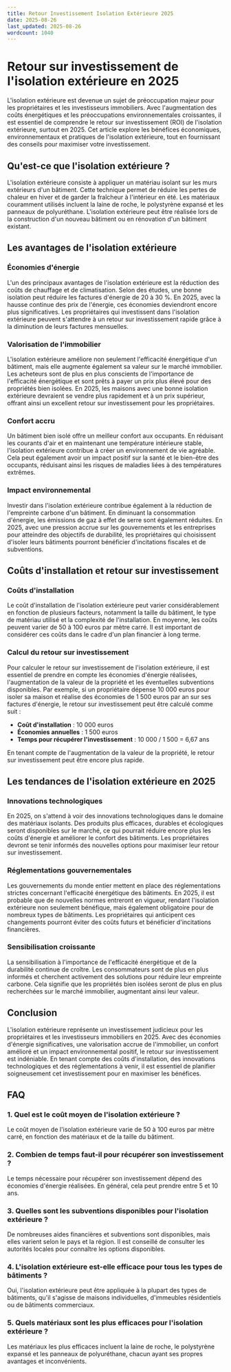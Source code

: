 ```yaml
---
title: Retour Investissement Isolation Extérieure 2025
date: 2025-08-26
last_updated: 2025-08-26
wordcount: 1040
---
```


# Retour sur investissement de l'isolation extérieure en 2025

L'isolation extérieure est devenue un sujet de préoccupation majeur pour les propriétaires et les investisseurs immobiliers. Avec l'augmentation des coûts énergétiques et les préoccupations environnementales croissantes, il est essentiel de comprendre le retour sur investissement (ROI) de l'isolation extérieure, surtout en 2025. Cet article explore les bénéfices économiques, environnementaux et pratiques de l'isolation extérieure, tout en fournissant des conseils pour maximiser votre investissement.

## Qu'est-ce que l'isolation extérieure ?

L'isolation extérieure consiste à appliquer un matériau isolant sur les murs extérieurs d'un bâtiment. Cette technique permet de réduire les pertes de chaleur en hiver et de garder la fraîcheur à l'intérieur en été. Les matériaux couramment utilisés incluent la laine de roche, le polystyrène expansé et les panneaux de polyuréthane. L'isolation extérieure peut être réalisée lors de la construction d'un nouveau bâtiment ou en rénovation d'un bâtiment existant.

## Les avantages de l'isolation extérieure

### Économies d'énergie

L'un des principaux avantages de l'isolation extérieure est la réduction des coûts de chauffage et de climatisation. Selon des études, une bonne isolation peut réduire les factures d'énergie de 20 à 30 %. En 2025, avec la hausse continue des prix de l'énergie, ces économies deviendront encore plus significatives. Les propriétaires qui investissent dans l'isolation extérieure peuvent s'attendre à un retour sur investissement rapide grâce à la diminution de leurs factures mensuelles.

### Valorisation de l'immobilier

L'isolation extérieure améliore non seulement l'efficacité énergétique d'un bâtiment, mais elle augmente également sa valeur sur le marché immobilier. Les acheteurs sont de plus en plus conscients de l'importance de l'efficacité énergétique et sont prêts à payer un prix plus élevé pour des propriétés bien isolées. En 2025, les maisons avec une bonne isolation extérieure devraient se vendre plus rapidement et à un prix supérieur, offrant ainsi un excellent retour sur investissement pour les propriétaires.

### Confort accru

Un bâtiment bien isolé offre un meilleur confort aux occupants. En réduisant les courants d'air et en maintenant une température intérieure stable, l'isolation extérieure contribue à créer un environnement de vie agréable. Cela peut également avoir un impact positif sur la santé et le bien-être des occupants, réduisant ainsi les risques de maladies liées à des températures extrêmes.

### Impact environnemental

Investir dans l'isolation extérieure contribue également à la réduction de l'empreinte carbone d'un bâtiment. En diminuant la consommation d'énergie, les émissions de gaz à effet de serre sont également réduites. En 2025, avec une pression accrue sur les gouvernements et les entreprises pour atteindre des objectifs de durabilité, les propriétaires qui choisissent d'isoler leurs bâtiments pourront bénéficier d'incitations fiscales et de subventions.

## Coûts d'installation et retour sur investissement

### Coûts d'installation

Le coût d'installation de l'isolation extérieure peut varier considérablement en fonction de plusieurs facteurs, notamment la taille du bâtiment, le type de matériau utilisé et la complexité de l'installation. En moyenne, les coûts peuvent varier de 50 à 100 euros par mètre carré. Il est important de considérer ces coûts dans le cadre d'un plan financier à long terme.

### Calcul du retour sur investissement

Pour calculer le retour sur investissement de l'isolation extérieure, il est essentiel de prendre en compte les économies d'énergie réalisées, l'augmentation de la valeur de la propriété et les éventuelles subventions disponibles. Par exemple, si un propriétaire dépense 10 000 euros pour isoler sa maison et réalise des économies de 1 500 euros par an sur ses factures d'énergie, le retour sur investissement peut être calculé comme suit :

- **Coût d'installation** : 10 000 euros
- **Économies annuelles** : 1 500 euros
- **Temps pour récupérer l'investissement** : 10 000 / 1 500 = 6,67 ans

En tenant compte de l'augmentation de la valeur de la propriété, le retour sur investissement peut être encore plus rapide.

## Les tendances de l'isolation extérieure en 2025

### Innovations technologiques

En 2025, on s'attend à voir des innovations technologiques dans le domaine des matériaux isolants. Des produits plus efficaces, durables et écologiques seront disponibles sur le marché, ce qui pourrait réduire encore plus les coûts d'énergie et améliorer le confort des bâtiments. Les propriétaires devront se tenir informés des nouvelles options pour maximiser leur retour sur investissement.

### Réglementations gouvernementales

Les gouvernements du monde entier mettent en place des réglementations strictes concernant l'efficacité énergétique des bâtiments. En 2025, il est probable que de nouvelles normes entreront en vigueur, rendant l'isolation extérieure non seulement bénéfique, mais également obligatoire pour de nombreux types de bâtiments. Les propriétaires qui anticipent ces changements pourront éviter des coûts futurs et bénéficier d'incitations financières.

### Sensibilisation croissante

La sensibilisation à l'importance de l'efficacité énergétique et de la durabilité continue de croître. Les consommateurs sont de plus en plus informés et cherchent activement des solutions pour réduire leur empreinte carbone. Cela signifie que les propriétés bien isolées seront de plus en plus recherchées sur le marché immobilier, augmentant ainsi leur valeur.

## Conclusion

L'isolation extérieure représente un investissement judicieux pour les propriétaires et les investisseurs immobiliers en 2025. Avec des économies d'énergie significatives, une valorisation accrue de l'immobilier, un confort amélioré et un impact environnemental positif, le retour sur investissement est indéniable. En tenant compte des coûts d'installation, des innovations technologiques et des réglementations à venir, il est essentiel de planifier soigneusement cet investissement pour en maximiser les bénéfices.

## FAQ

### 1. Quel est le coût moyen de l'isolation extérieure ?

Le coût moyen de l'isolation extérieure varie de 50 à 100 euros par mètre carré, en fonction des matériaux et de la taille du bâtiment.

### 2. Combien de temps faut-il pour récupérer son investissement ?

Le temps nécessaire pour récupérer son investissement dépend des économies d'énergie réalisées. En général, cela peut prendre entre 5 et 10 ans.

### 3. Quelles sont les subventions disponibles pour l'isolation extérieure ?

De nombreuses aides financières et subventions sont disponibles, mais elles varient selon le pays et la région. Il est conseillé de consulter les autorités locales pour connaître les options disponibles.

### 4. L'isolation extérieure est-elle efficace pour tous les types de bâtiments ?

Oui, l'isolation extérieure peut être appliquée à la plupart des types de bâtiments, qu'il s'agisse de maisons individuelles, d'immeubles résidentiels ou de bâtiments commerciaux.

### 5. Quels matériaux sont les plus efficaces pour l'isolation extérieure ?

Les matériaux les plus efficaces incluent la laine de roche, le polystyrène expansé et les panneaux de polyuréthane, chacun ayant ses propres avantages et inconvénients.